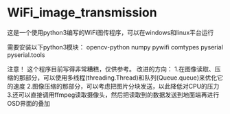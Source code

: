 # WiFi_image_transmission

这是一个使用python3编写的WiFi图传程序，可以在windows和linux平台运行

需要安装以下python3模块：
opencv-python
numpy
pywifi
comtypes
pyserial
pyserial.tools

注意！
这个程序目前写得非常糟糕，仅供参考。
改进的方向：
1.在图像读取、压缩的那部分，可以使用多线程(threading.Thread)和队列(Queue.queue)来优化它的速度
2.图像压缩的那部分，可以考虑把图片分块发送，以此降低对CPU的压力
3.还可以直接调用ffmpeg读取摄像头，然后把读取到的数据发送到地面端再进行OSD界面的叠加
